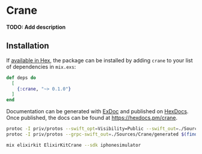 # Crane

**TODO: Add description**

## Installation

If [available in Hex](https://hex.pm/docs/publish), the package can be installed
by adding `crane` to your list of dependencies in `mix.exs`:

```elixir
def deps do
  [
    {:crane, "~> 0.1.0"}
  ]
end
```

Documentation can be generated with [ExDoc](https://github.com/elixir-lang/ex_doc)
and published on [HexDocs](https://hexdocs.pm). Once published, the docs can
be found at <https://hexdocs.pm/crane>.

```sh
protoc -I priv/protos --swift_opt=Visibility=Public --swift_out=./Sources/Crane/generated $(find priv/protos -name '*.proto' ! -name 'elixirpb.proto')
protoc -I priv/protos --grpc-swift_out=./Sources/Crane/generated $(find priv/protos -name '*.proto' ! -name 'elixirpb.proto')
```

```sh
mix elixirkit ElixirKitCrane --sdk iphonesimulator
```